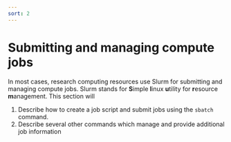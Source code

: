 ```yaml
---
sort: 2
---
```


# Submitting and managing compute jobs

In most cases, research computing resources use Slurm for submitting and managing compute jobs.  Slurm  stands for **S**imple **l**inux **u**tility for **r**esource **m**anagement.  This section will

1. Describe how to create a job script and submit jobs using the `sbatch` command.
2. Describe several other commands which manage and provide additional job information
